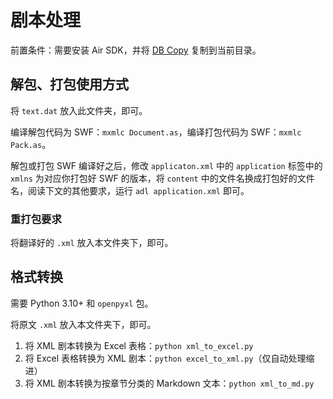 # 剧本处理

前置条件：需要安装 Air SDK，并将 [DB Copy](https://github.com/probertson/air-sqlite/tree/DB-copy-dev/src) 复制到当前目录。

## 解包、打包使用方式

将 `text.dat` 放入此文件夹，即可。

编译解包代码为 SWF：`mxmlc Document.as`，编译打包代码为 SWF：`mxmlc Pack.as`。

解包或打包 SWF 编译好之后，修改 `applicaton.xml` 中的 `application` 标签中的 `xmlns` 为对应你打包好 SWF 的版本，将 `content` 中的文件名换成打包好的文件名，阅读下文的其他要求，运行 `adl application.xml` 即可。

### 重打包要求

将翻译好的 `.xml` 放入本文件夹下，即可。

## 格式转换

需要 Python 3.10+ 和 `openpyxl` 包。

将原文 `.xml` 放入本文件夹下，即可。

1. 将 XML 剧本转换为 Excel 表格：`python xml_to_excel.py`
2. 将 Excel 表格转换为 XML 剧本：`python excel_to_xml.py`（仅自动处理缩进）
3. 将 XML 剧本转换为按章节分类的 Markdown 文本：`python xml_to_md.py`
